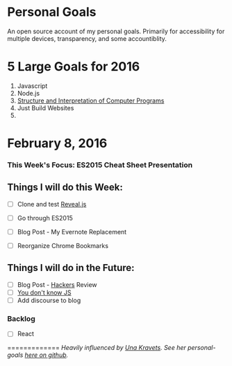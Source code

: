 # Personal Goals

An open source account of my personal goals. Primarily for accessibility for multiple devices, transparency, and some accountiblity.

# 5 Large Goals for 2016
1. Javascript
2. Node.js
3. [Structure and Interpretation of Computer Programs](https://mitpress.mit.edu/sicp/)
4. Just Build Websites
5. 

# February 8, 2016 

### This Week's Focus: ES2015 Cheat Sheet Presentation


## Things I will do this Week:

- [ ] Clone and test [Reveal.js](https://github.com/hakimel/reveal.js/)
- [ ] Go through ES2015
- [ ] Blog Post - My Evernote Replacement
- [ ] Reorganize Chrome Bookmarks


## Things I will do in the Future: 

- [ ] Blog Post - [Hackers](http://www.amazon.com/Hackers-Computer-Revolution-Anniversary-Edition/dp/1449388396) Review
- [ ] [You don't know JS](https://github.com/getify/You-Dont-Know-JS)
- [ ] Add discourse to blog
### Backlog

- [ ] React

=============
*Heavily influenced by [Una Kravets](http://unakravets.com/). See her personal-goals [here on github](https://github.com/una/personal-goals).*

